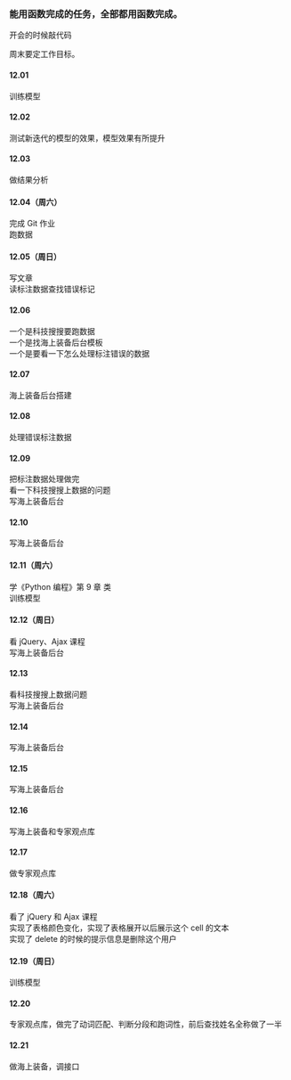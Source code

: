 
### 能用函数完成的任务，全部都用函数完成。  

开会的时候敲代码  

周末要定工作目标。  


#### 12.01  

训练模型  


#### 12.02  

测试新迭代的模型的效果，模型效果有所提升  


#### 12.03 

做结果分析  


#### 12.04（周六）  

完成 Git 作业  
跑数据  


#### 12.05（周日）  

写文章  
读标注数据查找错误标记  


#### 12.06  

一个是科技搜搜要跑数据  
一个是找海上装备后台模板  
一个是要看一下怎么处理标注错误的数据  


#### 12.07  

海上装备后台搭建    


#### 12.08  

处理错误标注数据  


#### 12.09  

把标注数据处理做完  
看一下科技搜搜上数据的问题  
写海上装备后台  


#### 12.10  

写海上装备后台    


#### 12.11（周六） 

学《Python 编程》第 9 章 类  
训练模型  


#### 12.12（周日）  

看 jQuery、Ajax 课程  
写海上装备后台  


#### 12.13  

看科技搜搜上数据问题  
写海上装备后台  


#### 12.14  

写海上装备后台  


#### 12.15  

写海上装备后台  


#### 12.16  

写海上装备和专家观点库  


#### 12.17  

做专家观点库  


#### 12.18（周六）

看了 jQuery 和 Ajax 课程  
实现了表格颜色变化，实现了表格展开以后展示这个 cell 的文本  
实现了 delete 的时候的提示信息是删除这个用户  


#### 12.19（周日）  

训练模型  


#### 12.20  

专家观点库，做完了动词匹配、判断分段和跑词性，前后查找姓名全称做了一半  


#### 12.21  

做海上装备，调接口    





